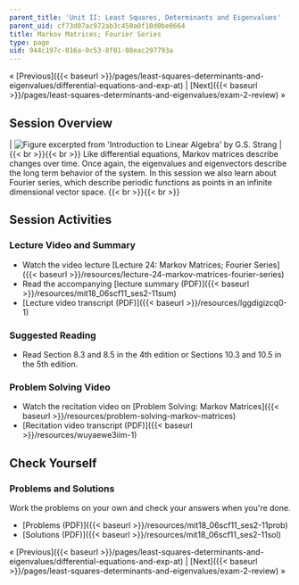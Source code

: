 ```yaml
---
parent_title: 'Unit II: Least Squares, Determinants and Eigenvalues'
parent_uid: cf73d07ac972ab3c450a0f10d0be0664
title: Markov Matrices; Fourier Series
type: page
uid: 944c197c-016a-0c53-8f01-08eac297793a
---
```


« [Previous]({{< baseurl >}}/pages/least-squares-determinants-and-eigenvalues/differential-equations-and-exp-at) | [Next]({{< baseurl >}}/pages/least-squares-determinants-and-eigenvalues/exam-2-review) »

Session Overview
----------------

| ![Figure excerpted from 'Introduction to Linear Algebra' by G.S. Strang](BASEURL_PLACEHOLDER/resources/2_11) |  {{< br >}}{{< br >}} Like differential equations, Markov matrices describe changes over time. Once again, the eigenvalues and eigenvectors describe the long term behavior of the system. In this session we also learn about Fourier series, which describe periodic functions as points in an infinite dimensional vector space. {{< br >}}{{< br >}}  

Session Activities
------------------

### Lecture Video and Summary

*   Watch the video lecture [Lecture 24: Markov Matrices; Fourier Series]({{< baseurl >}}/resources/lecture-24-markov-matrices-fourier-series)
*   Read the accompanying [lecture summary (PDF)]({{< baseurl >}}/resources/mit18_06scf11_ses2-11sum)
*   [Lecture video transcript (PDF)]({{< baseurl >}}/resources/lggdigizcq0-1)

### Suggested Reading

*   Read Section 8.3 and 8.5 in the 4th edition or Sections 10.3 and 10.5 in the 5th edition.

### Problem Solving Video

*   Watch the recitation video on [Problem Solving: Markov Matrices]({{< baseurl >}}/resources/problem-solving-markov-matrices)
*   [Recitation video transcript (PDF)]({{< baseurl >}}/resources/wuyaewe3iim-1)

Check Yourself
--------------

### Problems and Solutions

Work the problems on your own and check your answers when you're done.

*   [Problems (PDF)]({{< baseurl >}}/resources/mit18_06scf11_ses2-11prob)
*   [Solutions (PDF)]({{< baseurl >}}/resources/mit18_06scf11_ses2-11sol)

« [Previous]({{< baseurl >}}/pages/least-squares-determinants-and-eigenvalues/differential-equations-and-exp-at) | [Next]({{< baseurl >}}/pages/least-squares-determinants-and-eigenvalues/exam-2-review) »